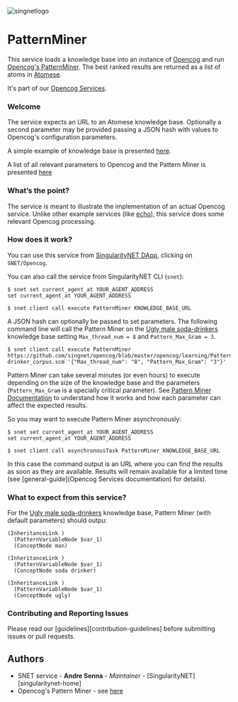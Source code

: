 [opencog-services-repo]: https://github.com/singnet/opencog-services
[dap]: http://alpha.singularitynet.io/
[opencog-pattern-miner]: https://wiki.opencog.org/w/Pattern_miner
[opencog]: https://opencog.org/
[atomese]: https://wiki.opencog.org/w/Atomese
[soda-drinkers]: https://github.com/singnet/opencog/blob/master/opencog/learning/PatternMiner/ugly_male_soda-drinker_corpus.scm
[opencog-parameters]: https://github.com/singnet/opencog/blob/master/lib/opencog_patternminer.conf
[opencog-tutorial]: https://github.com/singnet/wiki/tree/master/tutorials/howToWriteOpencogService

[echo]: Echo.md

![singnetlogo](assets/singnet-logo.jpg?raw=true 'SingularityNET')

# PatternMiner

This service loads a knowledge base into an instance of [Opencog][opencog] and run
[Opencog's PatternMiner][opencog-pattern-miner]. The best ranked results are
returned as a list of atoms in [Atomese][Atomese].

It's part of our [Opencog Services](opencog-services-repo).

### Welcome

The service expects an URL to an Atomese knowledge base. Optionally a second
parameter may be provided passing a JSON hash with values to Opencog's
configuration parameters.

A simple example of knowledge base is presented [here][soda-drinkers].

A list of all relevant parameters to Opencog and the Pattern Miner is presented [here][opencog-parameters]

### What’s the point?

The service is meant to illustrate the implementation of an actual Opencog
service. Unlike other example services (like [echo](Echo)), this service does
some relevant Opencog processing.

### How does it work?

You can use this service from [SingularityNET DApp][dap], clicking on `SNET/Opencog`.

You can also call the service from SingularityNET CLI (`snet`):

```
$ snet set current_agent_at YOUR_AGENT_ADDRESS
set current_agent_at YOUR_AGENT_ADDRESS

$ snet client call execute PatternMiner KNOWLEDGE_BASE_URL
```

A JSON hash can optionally be passed to set parameters. The following command
line will call the Pattern Miner on the [Ugly male soda-drinkers][soda-drinkers] knowledge base setting `Max_thread_num = 8` and `Pattern_Max_Gram = 3`.

```
$ snet client call execute PatternMiner https://github.com/singnet/opencog/blob/master/opencog/learning/PatternMiner/ugly_male_soda-drinker_corpus.scm '{"Max_thread_num": "8", "Pattern_Max_Gram": "3"}'
```

Pattern Miner can take several minutes (or even hours) to execute depending on
the size of the knowledge base and the parameters (`Pattern_Max_Gram` is a
specially critical parameter). See [Pattern Miner Documentation][opencog-pattern-miner]
to understand how it works and how each parameter can affect the expected results.

So you may want to execute Pattern Miner asynchronously:

```
$ snet set current_agent_at YOUR_AGENT_ADDRESS
set current_agent_at YOUR_AGENT_ADDRESS

$ snet client call asynchronousTask PatternMiner KNOWLEDGE_BASE_URL
```

In this case the command output is an URL where you can find the results as
soon as they are available. Results will remain available for a limited time
(see [general-guide](Opencog Services documentation) for details).

### What to expect from this service?

For the [Ugly male soda-drinkers][soda-drinkers] knowledge base, Pattern Miner (with default parameters) should outpu:

```
(InheritanceLink )
  (PatternVariableNode $var_1)
  (ConceptNode man)

(InheritanceLink )
  (PatternVariableNode $var_1)
  (ConceptNode soda drinker)

(InheritanceLink )
  (PatternVariableNode $var_1)
  (ConceptNode ugly)
```

### Contributing and Reporting Issues

Please read our [guidelines][contribution-guidelines] before
submitting issues or pull requests.


## Authors

* SNET service - **Andre Senna** - *Maintainer* - [SingularityNET][singularitynet-home]
* Opencog's Pattern Miner - see [here][opencog-pattern-miner]
